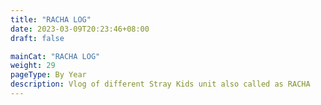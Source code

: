 ```yaml
---
title: "RACHA LOG"
date: 2023-03-09T20:23:46+08:00
draft: false

mainCat: "RACHA LOG"
weight: 29
pageType: By Year
description: Vlog of different Stray Kids unit also called as RACHA
---
```

